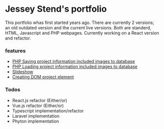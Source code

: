 # Jessey Stend's portfolio

This portfolio whas first started years ago. There are currently 2 versions; an old outdated version and the current live versions. Both are standerd, HTML, Javascript and PHP webpages. Currently working on a React version and refactor.

### features

- [PHP Saving project information included images to database](https://github.com/JesseyStend/Portfolio/blob/master/Database/WriteProject.php)
- [PHP Loading project information included images to database](https://github.com/JesseyStend/Portfolio/blob/master/Database/GetProject.php)
- [Slideshow](https://github.com/JesseyStend/Portfolio/blob/master/js/SlideShowManager.js)
- [Creating DOM project element](https://github.com/JesseyStend/Portfolio/blob/master/js/SlideShowManager.js)

### Todos

- React.js refactor (Either/or)
- Vue.js refactor (Either/or)
- Typescript implementation/refactor
- Laravel implementation
- Phyton implementation
